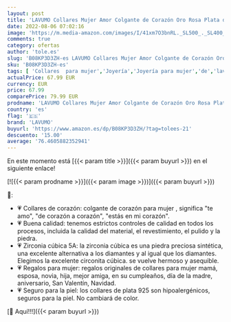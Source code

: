 ```yaml
---
layout: post
title: 'LAVUMO Collares Mujer Amor Colgante de Corazón Oro Rosa Plata de Ley 925 Collares de Mujer Joyas Regalos para Esposa  Mamá  Novia  Cumpleaños Navidad Aniversario día de San Valentín Regalo RG4-LOVE '
date: 2022-08-06 07:02:16
image: 'https://m.media-amazon.com/images/I/41xm7O3bnRL._SL500_._SL400_.jpg'
comments: true
category: ofertas
author: 'tole.es'
slug: 'B08KP3D3ZH-es LAVUMO Collares Mujer Amor Colgante de Corazón Oro Rosa...'
sku: 'B08KP3D3ZH-es'
tags: [ 'Collares  para mujer','Joyería','Joyería para mujer','de','lavumo','ley','navidad','plata','🇪🇸', ]
actualPrice: 67.99 EUR
currency: EUR
price: 67.99
comparePrice: 79.99 EUR
prodname: 'LAVUMO Collares Mujer Amor Colgante de Corazón Oro Rosa Plata de Ley 925 Collares de Mujer Joyas Regalos para Esposa  Mamá  Novia  Cumpleaños Navidad Aniversario día de San Valentín Regalo RG4-LOVE '
country: 'es'
flag: '🇪🇸'
brand: 'LAVUMO'
buyurl: 'https://www.amazon.es/dp/B08KP3D3ZH/?tag=tolees-21'
descuento: '15.00'
average: '76.4605882352941'
---
```


En este momento está [{{< param title >}}]({{< param buyurl >}}) en el siguiente enlace!

[![{{< param prodname >}}]({{< param image >}})]({{< param buyurl >}})

🔎:

- 💗 Collares de corazón: colgante de corazón para mujer , significa "te amo", "de corazón a corazón", "estás en mi corazón".
- 💗 Buena calidad: tenemos estrictos controles de calidad en todos los procesos, incluida la calidad del material, el revestimiento, el pulido y la piedra.
- 💗 Zirconia cúbica 5A: la zirconia cúbica es una piedra preciosa sintética, una excelente alternativa a los diamantes y al igual que los diamantes. Elegimos la excelente circonita cúbica. se vuelve hermoso y asequible.
- 💗 Regalos para mujer: regalos originales de collares para mujer mamá, esposa, novia, hija, mejor amiga, en su cumpleaños, día de la madre, aniversario, San Valentín, Navidad.
- 💗 Seguro para la piel: los collares de plata 925 son hipoalergénicos, seguros para la piel. No cambiará de color.

[🛒 Aquí!!!]({{< param buyurl >}})
